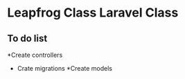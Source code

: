 # Leapfrog Class Laravel Class #

## To do list ##
*Create controllers
* Crate migrations
*Create models


